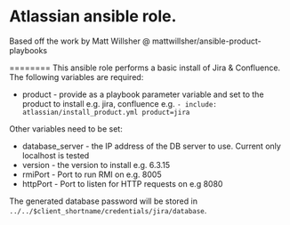 Atlassian ansible role.
===================

Based off the work by Matt Willsher @ mattwillsher/ansible-product-playbooks

========
This ansible role performs a basic install of Jira & Confluence. The following variables are required:

* product - provide as a playbook parameter variable and set to the product to install e.g. jira, confluence e.g. ```- include: atlassian/install_product.yml product=jira```

Other variables need to be set:

* database_server - the IP address of the DB server to use. Current only localhost is tested
* version - the version to install e.g. 6.3.15
* rmiPort - Port to run RMI on e.g. 8005
* httpPort - Port to listen for HTTP requests on e.g 8080

The generated database password will be stored in <code>../../$client_shortname/credentials/jira/database</code>.
